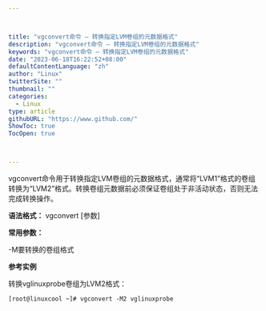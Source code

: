 ```yaml
---



title: "vgconvert命令 – 转换指定LVM卷组的元数据格式"
description: "vgconvert命令 – 转换指定LVM卷组的元数据格式"
keywords: "vgconvert命令 – 转换指定LVM卷组的元数据格式"
date: "2023-06-18T16:22:52+08:00"
defaultContentLanguage: "zh"
author: "Linux"
twitterSite: ""
thumbnail: ""
categories:
  - Linux
type: article
githubURL: "https://www.github.com/"
ShowToc: true
TocOpen: true



---
```


vgconvert命令用于转换指定LVM卷组的元数据格式，通常将“LVM1”格式的卷组转换为“LVM2”格式。转换卷组元数据前必须保证卷组处于非活动状态，否则无法完成转换操作。

**语法格式：** vgconvert [参数]

**常用参数：**

-M要转换的卷组格式

**参考实例**

转换vglinuxprobe卷组为LVM2格式：

```
[root@linuxcool ~]# vgconvert -M2 vglinuxprobe
```